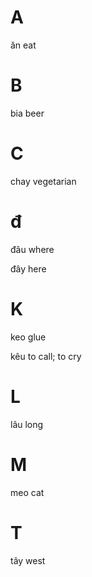 # A

ăn             eat

# B

bia            beer


# C

chay           vegetarian            

# đ

đâu             where

đây             here

# K

keo            glue

kêu            to call; to cry

# L

lâu             long

# M

meo             cat


# T

tây              west

